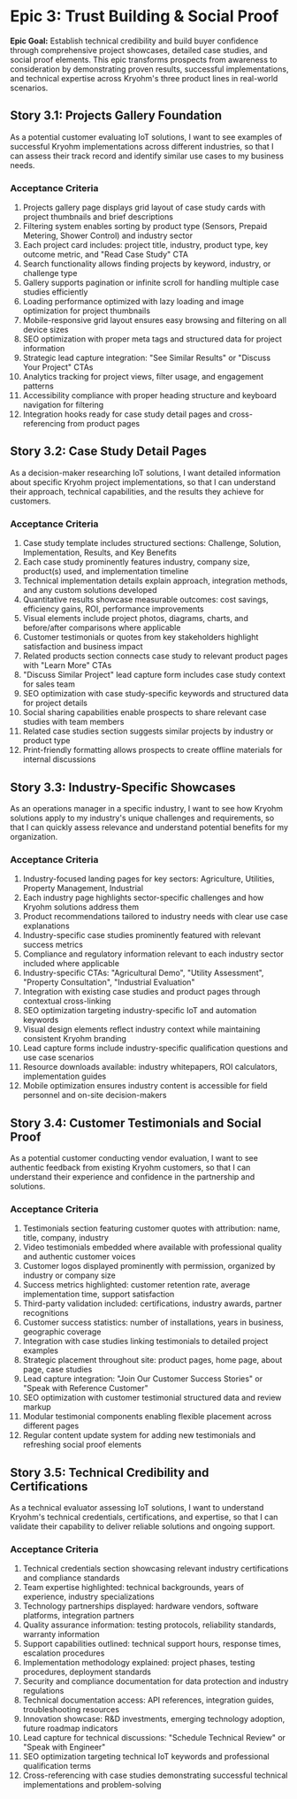 # Epic 3: Trust Building & Social Proof

**Epic Goal:** Establish technical credibility and build buyer confidence through comprehensive project showcases, detailed case studies, and social proof elements. This epic transforms prospects from awareness to consideration by demonstrating proven results, successful implementations, and technical expertise across Kryohm's three product lines in real-world scenarios.

## Story 3.1: Projects Gallery Foundation

As a potential customer evaluating IoT solutions,
I want to see examples of successful Kryohm implementations across different industries,
so that I can assess their track record and identify similar use cases to my business needs.

### Acceptance Criteria

1. Projects gallery page displays grid layout of case study cards with project thumbnails and brief descriptions
2. Filtering system enables sorting by product type (Sensors, Prepaid Metering, Shower Control) and industry sector
3. Each project card includes: project title, industry, product type, key outcome metric, and "Read Case Study" CTA
4. Search functionality allows finding projects by keyword, industry, or challenge type
5. Gallery supports pagination or infinite scroll for handling multiple case studies efficiently
6. Loading performance optimized with lazy loading and image optimization for project thumbnails
7. Mobile-responsive grid layout ensures easy browsing and filtering on all device sizes
8. SEO optimization with proper meta tags and structured data for project information
9. Strategic lead capture integration: "See Similar Results" or "Discuss Your Project" CTAs
10. Analytics tracking for project views, filter usage, and engagement patterns
11. Accessibility compliance with proper heading structure and keyboard navigation for filtering
12. Integration hooks ready for case study detail pages and cross-referencing from product pages

## Story 3.2: Case Study Detail Pages

As a decision-maker researching IoT solutions,
I want detailed information about specific Kryohm project implementations,
so that I can understand their approach, technical capabilities, and the results they achieve for customers.

### Acceptance Criteria

1. Case study template includes structured sections: Challenge, Solution, Implementation, Results, and Key Benefits
2. Each case study prominently features industry, company size, product(s) used, and implementation timeline
3. Technical implementation details explain approach, integration methods, and any custom solutions developed
4. Quantitative results showcase measurable outcomes: cost savings, efficiency gains, ROI, performance improvements
5. Visual elements include project photos, diagrams, charts, and before/after comparisons where applicable
6. Customer testimonials or quotes from key stakeholders highlight satisfaction and business impact
7. Related products section connects case study to relevant product pages with "Learn More" CTAs
8. "Discuss Similar Project" lead capture form includes case study context for sales team
9. SEO optimization with case study-specific keywords and structured data for project details
10. Social sharing capabilities enable prospects to share relevant case studies with team members
11. Related case studies section suggests similar projects by industry or product type
12. Print-friendly formatting allows prospects to create offline materials for internal discussions

## Story 3.3: Industry-Specific Showcases

As an operations manager in a specific industry,
I want to see how Kryohm solutions apply to my industry's unique challenges and requirements,
so that I can quickly assess relevance and understand potential benefits for my organization.

### Acceptance Criteria

1. Industry-focused landing pages for key sectors: Agriculture, Utilities, Property Management, Industrial
2. Each industry page highlights sector-specific challenges and how Kryohm solutions address them
3. Product recommendations tailored to industry needs with clear use case explanations
4. Industry-specific case studies prominently featured with relevant success metrics
5. Compliance and regulatory information relevant to each industry sector included where applicable
6. Industry-specific CTAs: "Agricultural Demo", "Utility Assessment", "Property Consultation", "Industrial Evaluation"
7. Integration with existing case studies and product pages through contextual cross-linking
8. SEO optimization targeting industry-specific IoT and automation keywords
9. Visual design elements reflect industry context while maintaining consistent Kryohm branding
10. Lead capture forms include industry-specific qualification questions and use case scenarios
11. Resource downloads available: industry whitepapers, ROI calculators, implementation guides
12. Mobile optimization ensures industry content is accessible for field personnel and on-site decision-makers

## Story 3.4: Customer Testimonials and Social Proof

As a potential customer conducting vendor evaluation,
I want to see authentic feedback from existing Kryohm customers,
so that I can understand their experience and confidence in the partnership and solutions.

### Acceptance Criteria

1. Testimonials section featuring customer quotes with attribution: name, title, company, industry
2. Video testimonials embedded where available with professional quality and authentic customer voices
3. Customer logos displayed prominently with permission, organized by industry or company size
4. Success metrics highlighted: customer retention rate, average implementation time, support satisfaction
5. Third-party validation included: certifications, industry awards, partner recognitions
6. Customer success statistics: number of installations, years in business, geographic coverage
7. Integration with case studies linking testimonials to detailed project examples
8. Strategic placement throughout site: product pages, home page, about page, case studies
9. Lead capture integration: "Join Our Customer Success Stories" or "Speak with Reference Customer"
10. SEO optimization with customer testimonial structured data and review markup
11. Modular testimonial components enabling flexible placement across different pages
12. Regular content update system for adding new testimonials and refreshing social proof elements

## Story 3.5: Technical Credibility and Certifications

As a technical evaluator assessing IoT solutions,
I want to understand Kryohm's technical credentials, certifications, and expertise,
so that I can validate their capability to deliver reliable solutions and ongoing support.

### Acceptance Criteria

1. Technical credentials section showcasing relevant industry certifications and compliance standards
2. Team expertise highlighted: technical backgrounds, years of experience, industry specializations
3. Technology partnerships displayed: hardware vendors, software platforms, integration partners
4. Quality assurance information: testing protocols, reliability standards, warranty information
5. Support capabilities outlined: technical support hours, response times, escalation procedures
6. Implementation methodology explained: project phases, testing procedures, deployment standards
7. Security and compliance documentation for data protection and industry regulations
8. Technical documentation access: API references, integration guides, troubleshooting resources
9. Innovation showcase: R&D investments, emerging technology adoption, future roadmap indicators
10. Lead capture for technical discussions: "Schedule Technical Review" or "Speak with Engineer"
11. SEO optimization targeting technical IoT keywords and professional qualification terms
12. Cross-referencing with case studies demonstrating successful technical implementations and problem-solving
